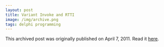 ```yaml
---
layout: post
title: Variant Invoke and RTTI
image: /img/archive.png
tags: delphi programming
---
```

This archived post was originally published on April 7, 2011. Read it [here](/alex.ciobanu.org/index50ba.html).
